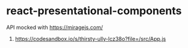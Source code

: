 # react-presentational-components

API mocked with https://miragejs.com/

1. https://codesandbox.io/s/thirsty-ully-lcz38o?file=/src/App.js
